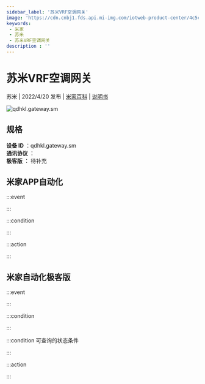 ```yaml
---
sidebar_label: '苏米VRF空调网关'
image: 'https://cdn.cnbj1.fds.api.mi-img.com/iotweb-product-center/4c5c68700920c4c59aa9d70ac30e8a54_1648800394796.png?GalaxyAccessKeyId=AKVGLQWBOVIRQ3XLEW&Expires=9223372036854775807&Signature=f8Xm4ApliXHPL3owLd2FRVwGyZM='
keywords: 
 - 米家
 - 苏米
 - 苏米VRF空调网关
description : ''
---
```

# 苏米VRF空调网关

苏米 | 2022/4/20 发布 | [米家百科](https://home.mi.com/webapp/content/baike/product/index.html?model=qdhkl.gateway.sm) | [说明书](https://home.mi.com/views/introduction.html?model=qdhkl.gateway.sm&region=cn)

![qdhkl.gateway.sm](https://cdn.cnbj1.fds.api.mi-img.com/iotweb-product-center/4c5c68700920c4c59aa9d70ac30e8a54_1648800394796.png?GalaxyAccessKeyId=AKVGLQWBOVIRQ3XLEW&Expires=9223372036854775807&Signature=f8Xm4ApliXHPL3owLd2FRVwGyZM=)

## 规格  
> 
**设备 ID** ：qdhkl.gateway.sm  
**通讯协议** ：  
**极客版**  ： 待补充 


## 米家APP自动化  

:::event  

:::

:::condition  

:::

:::action   

:::

## 米家自动化极客版  

:::event  

:::

:::condition  

:::

:::condition 可查询的状态条件  

:::

:::action  

:::

        
